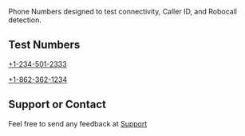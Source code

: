 Phone Numbers designed to test connectivity, Caller ID, and Robocall detection.

## Test Numbers

<a href="tel:+12345012333">+1-234-501-2333</a>

<a href="tel:+18623621234">+1-862-362-1234</a>

## Support or Contact

Feel free to send any feedback at <a href="https://digitdog.io/support">Support</a>
